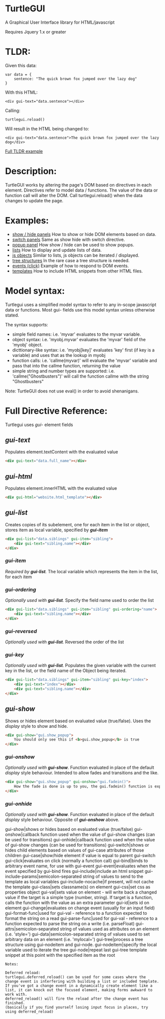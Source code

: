 # TurtleGUI

A Graphical User Interface library for HTML/javascript


Requires Jquery 1.x or greater 


# TLDR:

Given this data:

    var data = {
        sentence: "The quick brown fox jumped over the lazy dog"
    }

With this HTML:

    <div gui-text="data.sentence"></div>

Calling:

    turtlegui.reload()

Will result in the HTML being changed to:

    <div gui-text="data.sentence">The quick brown fox jumped over the lazy dog</div>

[Full TLDR example](examples/tldr.html)


# Description:

TurtleGUI works by altering the page's DOM based on directives in each element.
Directives refer to model data / functions. The value of the data or function call will alter the DOM.
Call turtlegui.reload() when the data changes to update the page.


# Examples:

* [show / hide panels](examples/show_hide.html) How to show or hide DOM elements based on data.
* [switch panels](examples/switch_panels.html) Same as show hide with switch directive.
* [popup panel](examples/popup_panel.html) How show / hide can be used to show popups.
* [lists](examples/lists.html) How to display and update lists of data.
* [js objects](examples/js_objects.html) Similar to lists, js objects can be iterated / displayed.
* [tree structures](examples/tree.html) In the rare case a tree structure is needed.
* [events (click)](examples/events.html) Example of how to respond to DOM events.
* [templates](examples/templates.html) How to include HTML snippets from other HTML files.


# Model syntax:

Turtlegui uses a simplified model syntax to refer to any in-scope javascript data or functions. Most gui- fields use this model syntax unless otherwise stated.

The syntax supports:
* simple field names: i.e. 'myvar' evaluates to the myvar variable.
* object syntax: i.e. 'myobj.myvar' evaluates the 'myvar' field of the 'myobj' object.
* dicttionary-like syntax: i.e. 'myobj[key]' evaluates 'key' first (if key is a variable) and uses that as the lookup in myobj
* function calls: i.e. 'callme(myvar)' will evaluate the 'myvar' variable and pass that into the callme function, returning the value
* simple string and number types are supported: i.e. 'callme("Ghostbusters")' will call the function callme with the string "Ghostbusters"

Note: TurtleGUI does not use eval() in order to avoid shenanigans.


# Full Directive Reference:

Turtlegui uses *gui-* element fields

## *gui-text*
Populates element.textContent with the evaluated value
```html
<div gui-text="data.full_name"></div>
```

## *gui-html*
Populates element.innerHTML with the evaluated value
```html
<div gui-html="website.html_template"></div>
```

## *gui-list*
Creates copies of its subelement, one for each item in the list or object, stores item as local variable, specified by _**gui-item**_
```html
<div gui-list="data.siblings" gui-item="sibling">
    <div gui-text="sibling.name"></div>
</div>
```
### *gui-item*
_Required by **gui-list**._ The local variable which represents the item in the list, for each item

### *gui-ordering*
_Optionally used with **gui-list**._ Specify the field name used to order the list
```html
<div gui-list="data.siblings" gui-item="sibling" gui-ordering="name">
    <div gui-text="sibling.name"></div>
</div>
```

### *gui-reversed*
_Optionally used with **gui-list**._ Reversed the order of the list

### *gui-key*
_Optionally used with **gui-list**._ Populates the given variable with the current key in the list, or the field name of the Object being iterated.
```html
<div gui-list="data.siblings" gui-item="sibling" gui-key="index">
    <div gui-text="index"></div>
    <div gui-text="sibling.name"></div>
</div>
```

## *gui-show*
Shows or hides element based on evaluated value (true/false). Uses the _display_ style to show and hide.
```html
<div gui-show="gui.show_popup">
    You should only see this if <b>gui.show_popup</b> is true
</div>
```

### *gui-onshow*
_Optionally used with **gui-show**._ Function evaluated in place of the default _display_ style behaviour. Intended to allow fades and transitions and the like.
```html
<div gui-show="gui.show_popup" gui-onshow="gui.fadein()">
    How the fade is done is up to you, the gui.fadein() function is expected to affect the fade, using css transitions or another similar method.
</div>
```

### *gui-onhide*
_Optionally used with **gui-show**._ Function evaluated in place of the default _display_ style behaviour. Opposite of _**gui-onshow**_ above.

gui-show|shows or hides based on evaluated value (true/false)
gui-onshow|callback function used when the value of gui-show changes (can be used for transitions)
gui-onhide|callback function used when the value of gui-show changes (can be used for transitions)
gui-switch|shows or hides child elements based on values of gui-case attributes of those children
gui-case|show/hide element if value is equal to parent gui-switch
gui-click|evaluates on click (normally a function call)
gui-bind|binds to arbitrary event name, for use with gui-event
gui-event|evaluates when the event specified by gui-bind fires
gui-include|include an html snippet
gui-include-params|semicolon-separated string of values to send to the template as local variables
gui-include-nocache|if present, will not cache the template
gui-class|sets classname(s) on element
gui-css|set css as properties object
gui-val|sets value on element - will write back a changed value if the target is a simple type (number, string). If target is a function, calls the function with the value as an extra parameter
gui-id|sets id on element
gui-change|evaluates on change event (usually for an input field)
gui-format-func|used for gui-val - reference to a function expected to format the string on a read
gui-parse-func|used for gui-val - reference to a function expected to parse the string on a write (i.e. parseFloat)
gui-attrs|semicolon-separated string of values used as attributes on an element (i.e. 'style=')
gui-data|semicolon-separated string of values used to set arbitrary data on an element (i.e. 'mylocal=')
gui-tree|process a tree structure using gui-nodeitem and gui-node.
gui-nodeitem|specify the local variable used to iterate the tree
gui-node|repeat last gui-tree template snippet at this point with the specified item as the root

~~~~
Notes:

Deferred reload:
turtlegui.deferred_reload() can be used for some cases where the change event is interfering with building a list or included template.
If you've got a change event in a dynamically create element like a list, it can knock out the focused element, making forms awkward to work with.
deferred_reload() will fire the reload after the change event has finished.
(basically if you find yourself losing input focus in places, try using deferred_reload)
